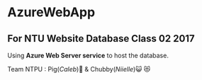 # AzureWebApp

## For NTU Website Database Class 02 2017
Using **Azure Web Server service** to host the database.

Team NTPU : Pig(_Caleb_):pig: & Chubby(_Niielle_):smiley_cat: :heart_eyes_cat:
